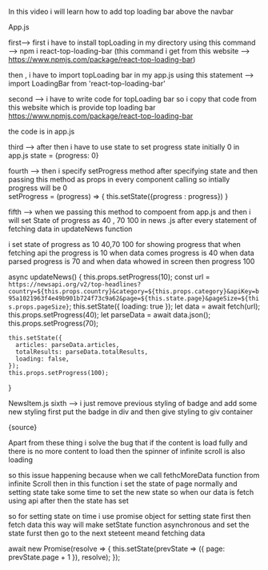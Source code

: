 In this video i will learn how to add top loading bar above the navbar

App.js

first-->
first i have to install topLoading in my directory using this command  --> npm i react-top-loading-bar (this command i get from this website --> https://www.npmjs.com/package/react-top-loading-bar)

then , i have to import  topLoading bar in my app.js using this statement -->  
import LoadingBar from 'react-top-loading-bar'

second --> 
i have to write code for topLoading bar so i copy that code from this website which is provide top loading bar
https://www.npmjs.com/package/react-top-loading-bar

the code is in app.js 
 <LoadingBar
        color='#f11946'
        progress={progress}
      />

third -->
after then i have to use state to set progress state initially 0 in app.js 
state = {progress: 0}

fourth -->
then i specify setProgress method after specifying state and then passing this method as props in every component calling so intially progress will be 0  
setProgress = (progress) =>
  {
    this.setState({progress : progress})
  }


fifth --> 
when we passing this method to compoent from app.js and then i will set State of progress as 40 , 70 100 in news .js after every statement of fetching data in updateNews function

i set state of progress as 10 40,70 100 for showing progress that when fetching api the progress is 10 when data comes progress is 40 when data parsed progress is 70 and when data whowed in screen then progress 100


  async updateNews() {
    this.props.setProgress(10);
    const url = `https://newsapi.org/v2/top-headlines?country=${this.props.country}&category=${this.props.category}&apiKey=b95a1021963f4e49b901b724f73c9a62&page=${this.state.page}&pageSize=${this.props.pageSize}`;
    this.setState({ loading: true });
    let data = await fetch(url);
    this.props.setProgress(40);
    let parseData = await data.json();
    this.props.setProgress(70);

   
    this.setState({
      articles: parseData.articles,
      totalResults: parseData.totalResults,
      loading: false,
    });
    this.props.setProgress(100);

  }


NewsItem.js
sixth --> 
i just remove previous styling of badge and add some new styling 
first put the badge in div and then give styling to giv container 
<div style={{display: 'flex', justifyContent: 'flex-end', position : 'absolute', right : '0'}}>
          <span className="badge rounded-pill bg-danger">
            {source}
          </span>
          </div>



Apart from these thing i solve the bug that if the content is load fully and there is no more content to load then the spinner of infinite scroll is also loading 

so this issue happening because when we call fethcMoreData function from infinite Scroll then in this function i set the state of page normally and setting state take some time to set the new state so when our data is fetch using api after then the state has set 

so for setting state on time i use promise object for setting state first then fetch data 
this way will make setState function asynchronous and set the state furst then go to the next steteent meand fetching data

 await new Promise(resolve => {
      this.setState(prevState => ({ page: prevState.page + 1 }), resolve);
  });